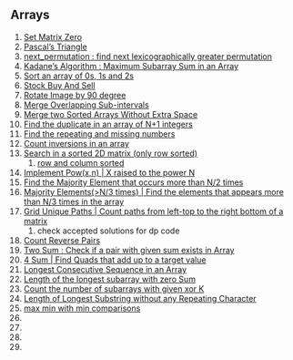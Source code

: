 ## Arrays

1. [Set Matrix Zero](https://leetcode.com/problems/set-matrix-zeroes/)
2. [Pascal’s Triangle](https://leetcode.com/problems/pascals-triangle/)
3. [next_permutation : find next lexicographically greater permutation
](https://leetcode.com/problems/next-permutation/)
4. [Kadane’s Algorithm : Maximum Subarray Sum in an Array](https://leetcode.com/problems/maximum-subarray/)
5. [Sort an array of 0s, 1s and 2s](https://leetcode.com/problems/sort-colors/)
6. [Stock Buy And Sell](https://leetcode.com/problems/best-time-to-buy-and-sell-stock/)
7. [Rotate Image by 90 degree](https://leetcode.com/problems/rotate-image/)
8. [Merge Overlapping Sub-intervals](https://leetcode.com/problems/merge-intervals/)
9. [Merge two Sorted Arrays Without Extra Space](https://leetcode.com/problems/merge-sorted-array/)
10. [Find the duplicate in an array of N+1 integers](https://leetcode.com/problems/find-the-duplicate-number/)
11. [Find the repeating and missing numbers](https://www.interviewbit.com/problems/repeat-and-missing-number-array/)
12. [Count inversions in an array](https://practice.geeksforgeeks.org/problems/inversion-of-array-1587115620/1)
13. [Search in a sorted 2D matrix (only row sorted)](https://leetcode.com/problems/search-a-2d-matrix/)
    1. [row and column sorted](https://practice.geeksforgeeks.org/problems/search-in-a-matrix17201720/1)
15. [Implement Pow(x,n) | X raised to the power N](https://leetcode.com/problems/powx-n/)
16. [Find the Majority Element that occurs more than N/2 times](https://leetcode.com/problems/majority-element/)
17. [Majority Elements(>N/3 times) | Find the elements that appears more than N/3 times in the array](https://leetcode.com/problems/majority-element-ii/)
18. [Grid Unique Paths | Count paths from left-top to the right bottom of a matrix](https://leetcode.com/problems/unique-paths/)
    1. check accepted solutions for dp code 
20. [Count Reverse Pairs](https://leetcode.com/problems/reverse-pairs/)
21. [Two Sum : Check if a pair with given sum exists in Array](https://leetcode.com/problems/two-sum/)
22. [4 Sum | Find Quads that add up to a target value](https://leetcode.com/problems/4sum/)
23. [Longest Consecutive Sequence in an Array](https://leetcode.com/problems/longest-consecutive-sequence/)
24. [Length of the longest subarray with zero Sum](https://practice.geeksforgeeks.org/problems/largest-subarray-with-0-sum/1)
25. [Count the number of subarrays with given xor K](https://www.interviewbit.com/problems/subarray-with-given-xor/)
26. [Length of Longest Substring without any Repeating Character](https://leetcode.com/problems/longest-substring-without-repeating-characters/)
27. [max min with min comparisons](https://www.interviewbit.com/problems/max-min-05542f2f-69aa-4253-9cc7-84eb7bf739c4/)
28. []()
29. []()
30. []()
31. []()
